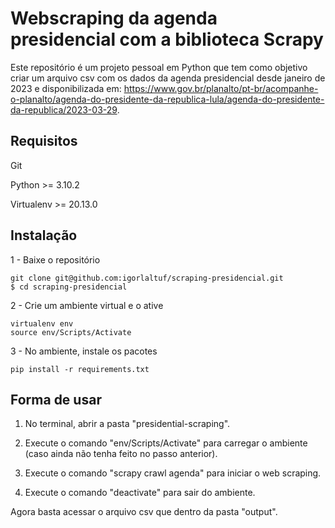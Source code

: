 # Webscraping da agenda presidencial com a biblioteca Scrapy

Este repositório é um projeto pessoal em Python que tem como objetivo criar um arquivo csv com os dados da agenda presidencial desde janeiro de 2023 e disponibilizada em: https://www.gov.br/planalto/pt-br/acompanhe-o-planalto/agenda-do-presidente-da-republica-lula/agenda-do-presidente-da-republica/2023-03-29.


## Requisitos
Git 

Python >= 3.10.2

Virtualenv >= 20.13.0

## Instalação

1 - Baixe o repositório
```
git clone git@github.com:igorlaltuf/scraping-presidencial.git
$ cd scraping-presidencial
```

2 - Crie um ambiente virtual e o ative
```
virtualenv env
source env/Scripts/Activate
```

3 - No ambiente, instale os pacotes
```
pip install -r requirements.txt
```

## Forma de usar

1) No terminal, abrir a pasta "presidential-scraping".

2) Execute o comando "env/Scripts/Activate" para carregar o ambiente (caso ainda não tenha feito no passo anterior). 

3) Execute o comando "scrapy crawl agenda" para iniciar o web scraping.

4) Execute o comando "deactivate" para sair do ambiente.

Agora basta acessar o arquivo csv que dentro da pasta "output".
